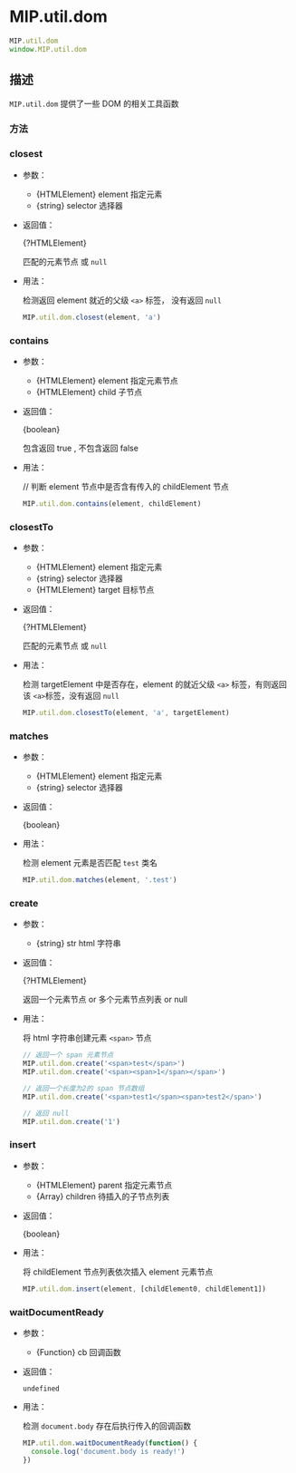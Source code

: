 # MIP.util.dom

```javascript
MIP.util.dom
window.MIP.util.dom
```

## 描述

`MIP.util.dom` 提供了一些 DOM 的相关工具函数


### 方法

### closest
- 参数：
  - {HTMLElement} element 指定元素
  - {string} selector 选择器
- 返回值：

	{?HTMLElement}

	匹配的元素节点 或 `null`

- 用法：

  检测返回 element 就近的父级 `<a>` 标签， 没有返回 `null`

  ```javascript
  MIP.util.dom.closest(element, 'a')
  ```

### contains
- 参数：
  - {HTMLElement} element 指定元素节点
  - {HTMLElement} child 子节点
- 返回值：

	{boolean}

	包含返回 true , 不包含返回 false

- 用法：

  // 判断 element 节点中是否含有传入的 childElement 节点

  ```javascript
  MIP.util.dom.contains(element, childElement)
  ```

### closestTo
- 参数：
  - {HTMLElement} element 指定元素
  - {string} selector 选择器
  - {HTMLElement} target 目标节点
- 返回值：

	{?HTMLElement}

	匹配的元素节点 或 `null`

- 用法：

  检测 targetElement 中是否存在，element 的就近父级 `<a>` 标签，有则返回该 `<a>`标签，没有返回 `null`

  ```javascript
  MIP.util.dom.closestTo(element, 'a', targetElement)
  ```

### matches
- 参数：
  - {HTMLElement} element 指定元素
  - {string} selector 选择器
- 返回值：

	{boolean}

- 用法：

  检测 element 元素是否匹配 `test` 类名

  ```javascript
  MIP.util.dom.matches(element, '.test')
  ```

### create
- 参数：
  - {string} str html 字符串
- 返回值：

  {?HTMLElement}

  返回一个元素节点 or 多个元素节点列表 or null

- 用法：

  将 html 字符串创建元素 `<span>` 节点

  ```javascript
  // 返回一个 span 元素节点
  MIP.util.dom.create('<span>test</span>')
  MIP.util.dom.create('<span><span>1</span></span>')

  // 返回一个长度为2的 span 节点数组
  MIP.util.dom.create('<span>test1</span><span>test2</span>')

  // 返回 null
  MIP.util.dom.create('1')
  ```

### insert
- 参数：
  - {HTMLElement} parent 指定元素节点
  - {Array} children 待插入的子节点列表
- 返回值：

  {boolean}

- 用法：

  将 childElement 节点列表依次插入 element 元素节点

  ```javascript
  MIP.util.dom.insert(element, [childElement0, childElement1])
  ```

### waitDocumentReady
- 参数：
  - {Function} cb 回调函数
- 返回值：

  `undefined`

- 用法：

  检测 `document.body` 存在后执行传入的回调函数

  ```javascript
  MIP.util.dom.waitDocumentReady(function() {
    console.log('document.body is ready!')
  })
  ```




